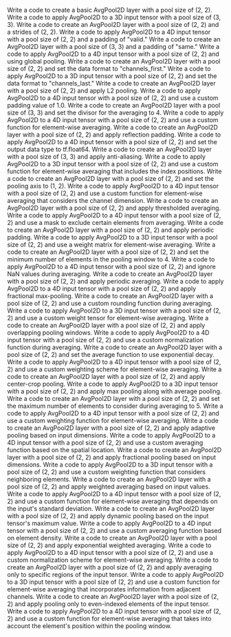 Write a code to create a basic AvgPool2D layer with a pool size of (2, 2).
Write a code to apply AvgPool2D to a 3D input tensor with a pool size of (3, 3).
Write a code to create an AvgPool2D layer with a pool size of (2, 2) and a strides of (2, 2).
Write a code to apply AvgPool2D to a 4D input tensor with a pool size of (2, 2) and a padding of "valid."
Write a code to create an AvgPool2D layer with a pool size of (3, 3) and a padding of "same."
Write a code to apply AvgPool2D to a 4D input tensor with a pool size of (2, 2) and using global pooling.
Write a code to create an AvgPool2D layer with a pool size of (2, 2) and set the data format to "channels_first."
Write a code to apply AvgPool2D to a 3D input tensor with a pool size of (2, 2) and set the data format to "channels_last."
Write a code to create an AvgPool2D layer with a pool size of (2, 2) and apply L2 pooling.
Write a code to apply AvgPool2D to a 4D input tensor with a pool size of (2, 2) and use a custom padding value of 1.0.
Write a code to create an AvgPool2D layer with a pool size of (3, 3) and set the divisor for the averaging to 4.
Write a code to apply AvgPool2D to a 4D input tensor with a pool size of (2, 2) and use a custom function for element-wise averaging.
Write a code to create an AvgPool2D layer with a pool size of (2, 2) and apply reflection padding.
Write a code to apply AvgPool2D to a 4D input tensor with a pool size of (2, 2) and set the output data type to tf.float64.
Write a code to create an AvgPool2D layer with a pool size of (3, 3) and apply anti-aliasing.
Write a code to apply AvgPool2D to a 3D input tensor with a pool size of (2, 2) and use a custom function for element-wise averaging that includes the index positions.
Write a code to create an AvgPool2D layer with a pool size of (2, 2) and set the pooling axis to (1, 2).
Write a code to apply AvgPool2D to a 4D input tensor with a pool size of (2, 2) and use a custom function for element-wise averaging that considers the channel dimension.
Write a code to create an AvgPool2D layer with a pool size of (2, 2) and apply thresholded averaging.
Write a code to apply AvgPool2D to a 4D input tensor with a pool size of (2, 2) and use a mask to exclude certain elements from averaging.
Write a code to create an AvgPool2D layer with a pool size of (2, 2) and apply periodic padding.
Write a code to apply AvgPool2D to a 3D input tensor with a pool size of (2, 2) and use a weight matrix for element-wise averaging.
Write a code to create an AvgPool2D layer with a pool size of (2, 2) and set the minimum number of elements in the pooling window to 4.
Write a code to apply AvgPool2D to a 4D input tensor with a pool size of (2, 2) and ignore NaN values during averaging.
Write a code to create an AvgPool2D layer with a pool size of (2, 2) and apply periodic averaging.
Write a code to apply AvgPool2D to a 4D input tensor with a pool size of (2, 2) and apply fractional max-pooling.
Write a code to create an AvgPool2D layer with a pool size of (2, 2) and use a custom rounding function during averaging.
Write a code to apply AvgPool2D to a 3D input tensor with a pool size of (2, 2) and use a custom weight tensor for element-wise averaging.
Write a code to create an AvgPool2D layer with a pool size of (2, 2) and apply overlapping pooling windows.
Write a code to apply AvgPool2D to a 4D input tensor with a pool size of (2, 2) and use a custom normalization function during averaging.
Write a code to create an AvgPool2D layer with a pool size of (2, 2) and set the average function to use exponential decay.
Write a code to apply AvgPool2D to a 4D input tensor with a pool size of (2, 2) and use a custom weighting scheme for element-wise averaging.
Write a code to create an AvgPool2D layer with a pool size of (2, 2) and apply center-crop pooling.
Write a code to apply AvgPool2D to a 3D input tensor with a pool size of (2, 2) and apply max pooling along with average pooling.
Write a code to create an AvgPool2D layer with a pool size of (2, 2) and set the maximum number of elements to consider during averaging to 5.
Write a code to apply AvgPool2D to a 4D input tensor with a pool size of (2, 2) and use a custom weighting function for element-wise averaging.
Write a code to create an AvgPool2D layer with a pool size of (2, 2) and apply adaptive pooling based on input dimensions.
Write a code to apply AvgPool2D to a 4D input tensor with a pool size of (2, 2) and use a custom averaging function based on the spatial location.
Write a code to create an AvgPool2D layer with a pool size of (2, 2) and apply fractional pooling based on input dimensions.
Write a code to apply AvgPool2D to a 3D input tensor with a pool size of (2, 2) and use a custom weighting function that considers neighboring elements.
Write a code to create an AvgPool2D layer with a pool size of (2, 2) and apply weighted averaging based on input values.
Write a code to apply AvgPool2D to a 4D input tensor with a pool size of (2, 2) and use a custom function for element-wise averaging that depends on the input's standard deviation.
Write a code to create an AvgPool2D layer with a pool size of (2, 2) and apply dynamic pooling based on the input tensor's maximum value.
Write a code to apply AvgPool2D to a 4D input tensor with a pool size of (2, 2) and use a custom averaging function based on element density.
Write a code to create an AvgPool2D layer with a pool size of (2, 2) and apply exponential weighted averaging.
Write a code to apply AvgPool2D to a 4D input tensor with a pool size of (2, 2) and use a custom normalization scheme for element-wise averaging.
Write a code to create an AvgPool2D layer with a pool size of (2, 2) and apply averaging only to specific regions of the input tensor.
Write a code to apply AvgPool2D to a 3D input tensor with a pool size of (2, 2) and use a custom function for element-wise averaging that incorporates information from adjacent channels.
Write a code to create an AvgPool2D layer with a pool size of (2, 2) and apply pooling only to even-indexed elements of the input tensor.
Write a code to apply AvgPool2D to a 4D input tensor with a pool size of (2, 2) and use a custom function for element-wise averaging that takes into account the element's position within the pooling window.